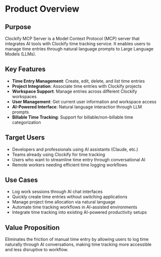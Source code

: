 # Product Overview

## Purpose
Clockify MCP Server is a Model Context Protocol (MCP) server that integrates AI tools with Clockify time tracking service. It enables users to manage time entries through natural language prompts to Large Language Models (LLMs).

## Key Features
- **Time Entry Management**: Create, edit, delete, and list time entries
- **Project Integration**: Associate time entries with Clockify projects
- **Workspace Support**: Manage entries across different Clockify workspaces
- **User Management**: Get current user information and workspace access
- **AI-Powered Interface**: Natural language interaction through LLM prompts
- **Billable Time Tracking**: Support for billable/non-billable time categorization

## Target Users
- Developers and professionals using AI assistants (Claude, etc.)
- Teams already using Clockify for time tracking
- Users who want to streamline time entry through conversational AI
- Remote workers needing efficient time logging workflows

## Use Cases
- Log work sessions through AI chat interfaces
- Quickly create time entries without switching applications
- Manage project time allocation via natural language
- Automate time tracking workflows in AI-assisted environments
- Integrate time tracking into existing AI-powered productivity setups

## Value Proposition
Eliminates the friction of manual time entry by allowing users to log time naturally through AI conversations, making time tracking more accessible and less disruptive to workflow.